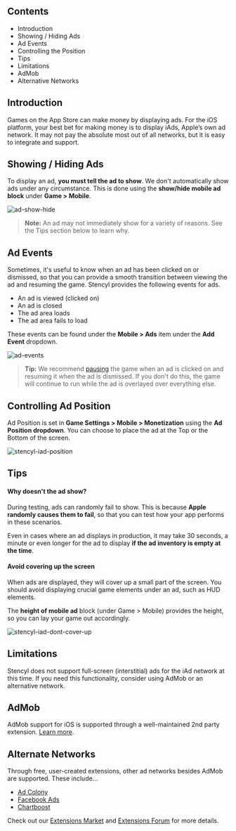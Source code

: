 ## Contents

* Introduction
* Showing / Hiding Ads
* Ad Events
* Controlling the Position
* Tips
* Limitations
* AdMob
* Alternative Networks
 

## Introduction

Games on the App Store can make money by displaying ads. For the iOS platform, your best bet for making money is to display iAds, Apple’s own ad network. It may not pay the absolute most out of all networks, but it is easy to integrate and support. 
 

## Showing / Hiding Ads

To display an ad, **you must tell the ad to show**. We don't automatically show ads under any circumstance. This is done using the **show/hide mobile ad block** under **Game > Mobile**.

![ad-show-hide](http://static.stencyl.com/pedia2/ch11/ad-show-hide.png)

> **Note:** An ad may not immediately show for a variety of reasons. See the Tips section below to learn why.
 

## Ad Events

Sometimes, it's useful to know when an ad has been clicked on or dismissed, so that you can provide a smooth transition between viewing the ad and resuming the game. Stencyl provides the following events for ads.

* An ad is viewed (clicked on)
* An ad is closed
* The ad area loads
* The ad area fails to load

These events can be found under the **Mobile > Ads** item under the **Add Event** dropdown.

![ad-events](http://static.stencyl.com/pedia2/ch11/ad-events.png)

> **Tip:** We recommend [pausing](http://www.stencyl.com/help/view/pausing/) the game when an ad is clicked on and resuming it when the ad is dismissed. If you don't do this, the game will continue to run while the ad is overlayed over everything else.
 

## Controlling Ad Position

Ad Position is set in **Game Settings > Mobile > Monetization** using the **Ad Position dropdown**. You can choose to place the ad at the Top or the Bottom of the screen.

![stencyl-iad-position](http://static.stencyl.com/pedia2/ch11/ad-position.png)

 
## Tips

#### Why doesn't the ad show?
During testing, ads can randomly fail to show. This is because **Apple randomly causes them to fail**, so that you can test how your app performs in these scenarios.

Even in cases where an ad displays in production, it may take 30 seconds, a minute or even longer for the ad to display **if the ad inventory is empty at the time**.

 
#### Avoid covering up the screen
When ads are displayed, they will cover up a small part of the screen. You should avoid displaying crucial game elements under an ad, such as HUD elements. 

The **height of mobile ad** block (under Game > Mobile) provides the height, so you can lay your game out accordingly.

![stencyl-iad-dont-cover-up](http://static.stencyl.com/help/images/iads/image03.png)


## Limitations

Stencyl does not support full-screen (interstitial) ads for the iAd network at this time. If you need this functionality, consider using AdMob or an alternative network.


## AdMob

AdMob support for iOS is supported through a well-maintained 2nd party extension. [Learn more](http://community.stencyl.com/index.php/topic,41376.0.html).


## Alternate Networks

Through free, user-created extensions, other ad networks besides AdMob are supported. These include...

* [Ad Colony](http://community.stencyl.com/index.php/topic,40370.0.html)
* [Facebook Ads](http://community.stencyl.com/index.php/topic,41144.0.html)
* [Chartboost](http://community.stencyl.com/index.php/topic,25006.0.html)

Check out our [Extensions Market](http://www.stencyl.com/developers/market/) and [Extensions Forum](http://community.stencyl.com/index.php/board,70.0.html) for more details.
